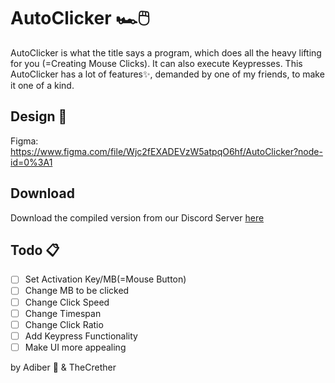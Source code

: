 # AutoClicker 🏎️🖱️
AutoClicker is what the title says a program, which does all the heavy lifting for you (=Creating Mouse Clicks). It can also execute Keypresses.
This AutoClicker has a lot of features✨, demanded by one of my friends, to make it one of a kind. 

## Design 🎨
Figma: https://www.figma.com/file/Wjc2fEXADEVzW5atpqO6hf/AutoClicker?node-id=0%3A1

## Download
Download the compiled version from our Discord Server [here](https://discord.gg/7uFGcAE "Murli GmbH")

## Todo 📋
- [ ] Set Activation Key/MB(=Mouse Button)
- [ ] Change MB to be clicked
- [ ] Change Click Speed
- [ ] Change Timespan
- [ ] Change Click Ratio
- [ ] Add Keypress Functionality
- [ ] Make UI more appealing

by Adiber 🐊 & TheCrether
